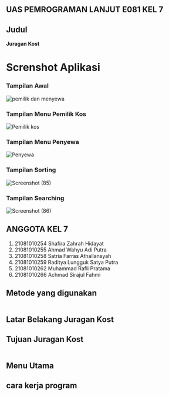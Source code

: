 ## UAS PEMROGRAMAN LANJUT E081 KEL 7

## Judul
**Juragan Kost**

# Screnshot Aplikasi
### Tampilan Awal
![pemilik dan menyewa](https://cdn.discordapp.com/attachments/884240786227617822/1057020830388863147/image.png)

### Tampilan Menu Pemilik Kos
![Pemilik kos](https://cdn.discordapp.com/attachments/884240786227617822/1057020915843608626/image.png)

### Tampilan Menu Penyewa
![Penyewa](https://cdn.discordapp.com/attachments/884240786227617822/1057022255554629682/image.png)

### Tampilan Sorting
![Screenshot (85)](https://cdn.discordapp.com/attachments/884240786227617822/1057021184874659940/image.png)

### Tampilan Searching
![Screenshot (86)](https://cdn.discordapp.com/attachments/884240786227617822/1057022095562899568/image.png)


## ANGGOTA KEL 7
1. 21081010254 Shafira Zahrah Hidayat
2. 21081010255 Ahmad Wahyu Adi Putra
3. 21081010258 Satria Farras Athallansyah
4. 21081010259 Raditya Lungguk Satya Putra
5. 21081010262 Muhammad Rafli Pratama
6. 21081010266 Achmad Sirajul Fahmi

## Metode yang digunakan
```

```
## Latar Belakang Juragan Kost


## Tujuan Juragan Kost
```

```
## Menu Utama


## cara kerja program
```

